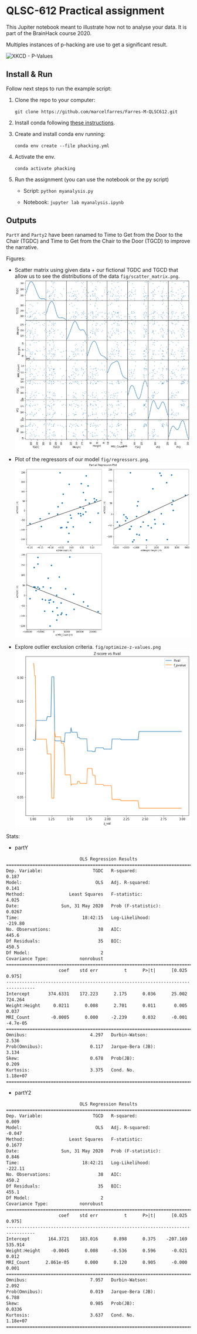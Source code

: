 # QLSC-612 Practical assignment

This Jupiter notebook meant to illustrate how not to analyse your data. It is part of the BrainHack course 2020.

Multiples instances of p-hacking are use to get a significant result.

![XKCD - P-Values](https://imgs.xkcd.com/comics/p_values.png)

## Install & Run

Follow next steps to run the example script:

1. Clone the repo to your computer:

    `git clone https://github.com/marcelfarres/Farres-M-QLSC612.git`

2. Install conda following [these instructions](https://docs.conda.io/projects/conda/en/latest/user-guide/install/).

3. Create and install conda env running:

    `conda env create --file phacking.yml`
    
4. Activate the env.

    `conda activate phacking`

5. Run the assignment (you can use the notebook or the py script)

    - Script: `python myanalysis.py`

    - Notebook: `jupyter lab myanalysis.ipynb`


## Outputs

`PartY` and `Party2` have been ranamed to Time to Get from the Door to the Chair (TGDC) and Time to Get from the Chair to the Door (TGCD) to improve the narrative.

Figures:

- Scatter matrix using given data + our fictional TGDC and TGCD that allow us to see the distributions of the data `fig/scatter_matrix.png`.
![scatter_matrix](fig/scatter_matrix.png)

- Plot of the regressors of our model `fig/regressors.png`.
![regressors](fig/regressors.png)

- Explore outlier exclusion criteria. `fig/optimize-z-values.png`
![optimize-z-values](fig/optimize-z-values.png)

Stats:

- partY

```
                            OLS Regression Results                            
==============================================================================
Dep. Variable:                   TGDC   R-squared:                       0.187
Model:                            OLS   Adj. R-squared:                  0.141
Method:                 Least Squares   F-statistic:                     4.025
Date:                Sun, 31 May 2020   Prob (F-statistic):             0.0267
Time:                        18:42:15   Log-Likelihood:                -219.80
No. Observations:                  38   AIC:                             445.6
Df Residuals:                      35   BIC:                             450.5
Df Model:                           2                                         
Covariance Type:            nonrobust                                         
=================================================================================
                    coef    std err          t      P>|t|      [0.025      0.975]
---------------------------------------------------------------------------------
Intercept       374.6331    172.223      2.175      0.036      25.002     724.264
Weight:Height     0.0211      0.008      2.701      0.011       0.005       0.037
MRI_Count        -0.0005      0.000     -2.239      0.032      -0.001    -4.7e-05
==============================================================================
Omnibus:                        4.297   Durbin-Watson:                   2.536
Prob(Omnibus):                  0.117   Jarque-Bera (JB):                3.134
Skew:                           0.678   Prob(JB):                        0.209
Kurtosis:                       3.375   Cond. No.                     1.18e+07
==============================================================================

```

- partY2

```
                            OLS Regression Results                            
==============================================================================
Dep. Variable:                   TGCD   R-squared:                       0.009
Model:                            OLS   Adj. R-squared:                 -0.047
Method:                 Least Squares   F-statistic:                    0.1677
Date:                Sun, 31 May 2020   Prob (F-statistic):              0.846
Time:                        18:42:21   Log-Likelihood:                -222.11
No. Observations:                  38   AIC:                             450.2
Df Residuals:                      35   BIC:                             455.1
Df Model:                           2                                         
Covariance Type:            nonrobust                                         
=================================================================================
                    coef    std err          t      P>|t|      [0.025      0.975]
---------------------------------------------------------------------------------
Intercept       164.3721    183.016      0.898      0.375    -207.169     535.914
Weight:Height    -0.0045      0.008     -0.536      0.596      -0.021       0.012
MRI_Count      2.861e-05      0.000      0.120      0.905      -0.000       0.001
==============================================================================
Omnibus:                        7.957   Durbin-Watson:                   2.092
Prob(Omnibus):                  0.019   Jarque-Bera (JB):                6.788
Skew:                           0.985   Prob(JB):                       0.0336
Kurtosis:                       3.637   Cond. No.                     1.18e+07
==============================================================================
```